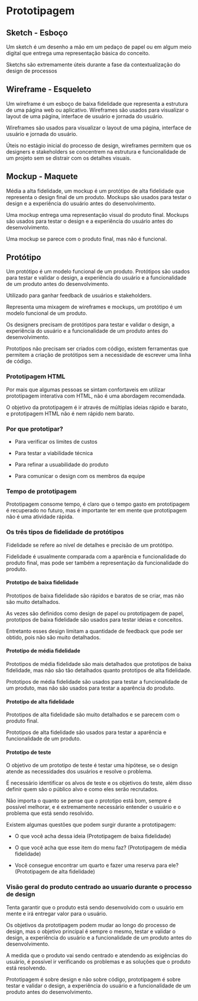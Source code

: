 # Prototipagem

## Sketch - Esboço

Um sketch é um desenho a mão em um pedaço de papel ou em algum meio digital que entrega uma representação básica do conceito.

Sketchs são extremamente úteis durante a fase da contextualização do design de processos

## Wireframe - Esqueleto

Um wireframe é um esboço de baixa fidelidade que representa a estrutura de uma página web ou aplicativo. Wireframes são usados para visualizar o layout de uma página, interface de usuário e jornada do usuário.

Wireframes são usados para visualizar o layout de uma página, interface de usuário e jornada do usuário.

Úteis no estágio inicial do processo de design, wireframes permitem que os designers e stakeholders se concentrem na estrutura e funcionalidade de um projeto sem se distrair com os detalhes visuais.

## Mockup - Maquete

Média a alta fidelidade, um mockup é um protótipo de alta fidelidade que representa o design final de um produto. Mockups são usados para testar o design e a experiência do usuário antes do desenvolvimento.

Uma mockup entrega uma representação visual do produto final. Mockups são usados para testar o design e a experiência do usuário antes do desenvolvimento.

Uma mockup se parece com o produto final, mas não é funcional.

## Protótipo

Um protótipo é um modelo funcional de um produto. Protótipos são usados para testar e validar o design, a experiência do usuário e a funcionalidade de um produto antes do desenvolvimento.

Utilizado para ganhar feedback de usuários e stakeholders.

Representa uma mixagem de wireframes e mockups, um protótipo é um modelo funcional de um produto.

Os designers precisam de protótipos para testar e validar o design, a experiência do usuário e a funcionalidade de um produto antes do desenvolvimento.

Prototipos não precisam ser criados com código, existem ferramentas que permitem a criação de protótipos sem a necessidade de escrever uma linha de código.

### Prototipagem HTML

Por mais que algumas pessoas se sintam confortaveis em utilizar prototipagem interativa com HTML, não é uma abordagem recomendada.

O objetivo da prototipagem é ir através de múltiplas ideias rápido e barato, e prototipagem HTML não é nem rápido nem barato.

### Por que prototipar?

- Para verificar os limites de custos

- Para testar a viabilidade técnica

- Para refinar a usuabilidade do produto

- Para comunicar o design com os membros da equipe

### Tempo de prototipagem

Prototipagem consome tempo, é claro que o tempo gasto em prototipagem é recuperado no futuro, mas é importante ter em mente que prototipagem não é uma atividade rápida.

### Os três tipos de fidelidade de protótipos

Fidelidade se refere ao nível de detalhes e precisão de um protótipo.

Fidelidade é usualmente comparada com a aparência e funcionalidade do produto final, mas pode ser também a representação da funcionalidade do produto.

#### Prototipo de baixa fidelidade

Prototipos de baixa fidelidade são rápidos e baratos de se criar, mas não são muito detalhados.

As vezes são definidos como design de papel ou prototipagem de papel, prototipos de baixa fidelidade são usados para testar ideias e conceitos.

Entretanto esses design limitam a quantidade de feedback que pode ser obtido, pois não são muito detalhados.

#### Prototipo de média fidelidade

Prototipos de média fidelidade são mais detalhados que prototipos de baixa fidelidade, mas não são tão detalhados quanto prototipos de alta fidelidade.

Prototipos de média fidelidade são usados para testar a funcionalidade de um produto, mas não são usados para testar a aparência do produto.

#### Prototipo de alta fidelidade

Prototipos de alta fidelidade são muito detalhados e se parecem com o produto final.

Prototipos de alta fidelidade são usados para testar a aparência e funcionalidade de um produto.

#### Prototipo de teste

O objetivo de um prototipo de teste é testar uma hipótese, se o design atende as necessidades dos usuários e resolve o problema.

É necessário identificar os alvos de teste e os objetivos do teste, além disso definir quem são o público alvo e como eles serão recrutados.

Não importa o quanto se pense que o prototipo está bom, sempre é possível melhorar, e é extremamente necessário entender o usuário e o problema que está sendo resolvido.

Existem algumas questões que podem surgir durante a prototipagem:

- O que você acha dessa ideia (Prototipagem de baixa fidelidade)

- O que você acha que esse item do menu faz? (Prototipagem de média fidelidade)

- Você consegue encontrar um quarto e fazer uma reserva para ele? (Prototipagem de alta fidelidade)

### Visão geral do produto centrado ao usuario durante o processo de design

Tenta garantir que o produto está sendo desenvolvido com o usuário em mente e irá entregar valor para o usuário.

Os objetivos da prototipagem podem mudar ao longo do processo de design, mas o objetivo principal é sempre o mesmo, testar e validar o design, a experiência do usuário e a funcionalidade de um produto antes do desenvolvimento.

A medida que o produto vai sendo centrado e atendendo as exigências do usuário, é possível ir verificando os problemas e as soluções que o produto está resolvendo.

Prototipagem é sobre design e não sobre código, prototipagem é sobre testar e validar o design, a experiência do usuário e a funcionalidade de um produto antes do desenvolvimento.

